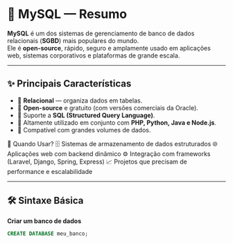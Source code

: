 # 🐬 MySQL — Resumo

**MySQL** é um dos sistemas de gerenciamento de banco de dados relacionais (**SGBD**) mais populares do mundo.  
Ele é **open-source**, rápido, seguro e amplamente usado em aplicações web, sistemas corporativos e plataformas de grande escala.  

---

## ✨ Principais Características
- 🔹 **Relacional** — organiza dados em tabelas.  
- 🔹 **Open-source** e gratuito (com versões comerciais da Oracle).  
- 🔹 Suporte a **SQL (Structured Query Language)**.  
- 🔹 Altamente utilizado em conjunto com **PHP, Python, Java e Node.js**.  
- 🔹 Compatível com grandes volumes de dados.  


🚀 Quando Usar?
🗄️ Sistemas de armazenamento de dados estruturados
🌐 Aplicações web com backend dinâmico
⚙️ Integração com frameworks (Laravel, Django, Spring, Express)
📈 Projetos que precisam de performance e escalabilidade

---

## 🛠️ Sintaxe Básica

**Criar um banco de dados**
```sql
CREATE DATABASE meu_banco;
